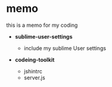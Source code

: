 # memo
this is a memo for my coding

- **sublime-user-settings**
    * include my sublime User settings

- **codeing-toolkit**
    + jshintrc
    + server.js

